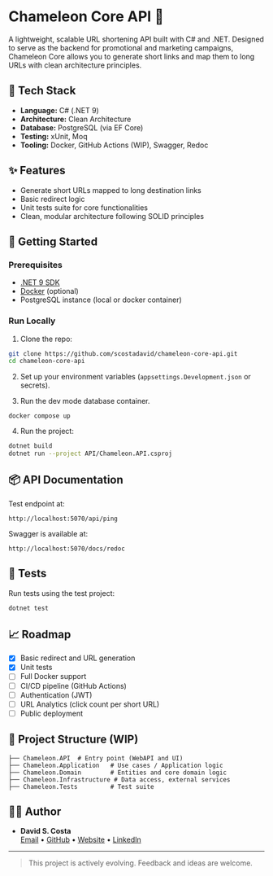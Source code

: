 # Chameleon Core API 🦎

A lightweight, scalable URL shortening API built with C# and .NET. Designed to serve as the backend for promotional and marketing campaigns, Chameleon Core allows you to generate short links and map them to long URLs with clean architecture principles.

## 🔧 Tech Stack

- **Language:** C# (.NET 9)
- **Architecture:** Clean Architecture
- **Database:** PostgreSQL (via EF Core)
- **Testing:** xUnit, Moq
- **Tooling:** Docker, GitHub Actions (WIP), Swagger, Redoc

## ✨ Features

- Generate short URLs mapped to long destination links
- Basic redirect logic
- Unit tests suite for core functionalities
- Clean, modular architecture following SOLID principles

## 🚀 Getting Started

### Prerequisites

- [.NET 9 SDK](https://dotnet.microsoft.com/en-us/download)
- [Docker](https://www.docker.com/) (optional)
- PostgreSQL instance (local or docker container)

### Run Locally

1. Clone the repo:

```bash
git clone https://github.com/scostadavid/chameleon-core-api.git
cd chameleon-core-api
```

2. Set up your environment variables (`appsettings.Development.json` or secrets).

3. Run the dev mode database container.
```
docker compose up
```

4. Run the project:

```bash
dotnet build
dotnet run --project API/Chameleon.API.csproj
```

## 📦 API Documentation

Test endpoint at:
```
http://localhost:5070/api/ping
```

Swagger is available at:

```
http://localhost:5070/docs/redoc
```

## 🧪 Tests

Run tests using the test project:

```bash
dotnet test
```

## 📈 Roadmap

- [x] Basic redirect and URL generation
- [x] Unit tests
- [ ] Full Docker support
- [ ] CI/CD pipeline (GitHub Actions)
- [ ] Authentication (JWT)
- [ ] URL Analytics (click count per short URL)
- [ ] Public deployment

## 📂 Project Structure (WIP)

```     
├── Chameleon.API  # Entry point (WebAPI and UI)
├── Chameleon.Application   # Use cases / Application logic
├── Chameleon.Domain        # Entities and core domain logic
├── Chameleon.Infrastructure # Data access, external services
├── Chameleon.Tests         # Test suite
```

## 🧑‍💻 Author

- **David S. Costa**  
  [Email](mailto:me@scostadavid.dev) • [GitHub](https://github.com/scostadavid) • [Website](https://scostadavid.dev) • [LinkedIn](https://linkedin.com/in/scostadavid)

---

> This project is actively evolving. Feedback and ideas are welcome.